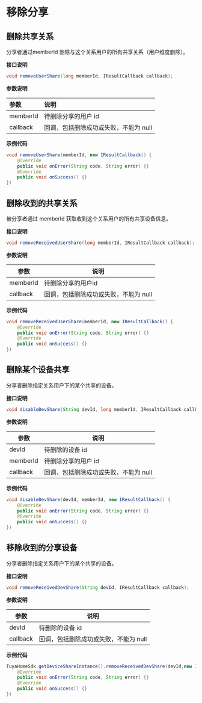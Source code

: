 # 移除分享

## 删除共享关系

分享者通过memberId 删除与这个关系用户的所有共享关系（用户维度删除）。

**接口说明**

```java
void removeUserShare(long memberId, IResultCallback callback);
```

**参数说明**

| 参数     | 说明                                  |
| :-------- | :------------------------------------- |
| memberId | 待删除分享的用户 id                    |
| callback | 回调，包括删除成功或失败，不能为 null |

**示例代码**

```java
void removeUserShare(memberId, new IResultCallback() {
    @Override
    public void onError(String code, String error) {}
    @Override
    public void onSuccess() {}
})
```

## 删除收到的共享关系

被分享者通过 memberId 获取收到这个关系用户的所有共享设备信息。

**接口说明**

```java
void removeReceivedUserShare(long memberId, IResultCallback callback);
```

**参数说明**

| 参数     | 说明                                  |
| -------- | ------------------------------------- |
| memberId | 待删除分享的用户id                    |
| callback | 回调，包括删除成功或失败，不能为 null |

**示例代码**

```java
void removeReceivedUserShare(memberId, new IResultCallback() {
    @Override
    public void onError(String code, String error) {}
    @Override
    public void onSuccess() {}
})
```

## 删除某个设备共享

分享者删除指定关系用户下的某个共享的设备。

**接口说明**

```java
void disableDevShare(String devId, long memberId, IResultCallback callback);
```

**参数说明**

| 参数     | 说明                                  |
| -------- | ------------------------------------- |
| devId    | 待删除的设备 id                        |
| memberId | 待删除分享的用户 id                    |
| callback | 回调，包括删除成功或失败，不能为 null |

**示例代码**

```java
void disableDevShare(devId, memberId, new IResultCallback() {
    @Override
    public void onError(String code, String error) {}
    @Override
    public void onSuccess() {}
})
```

## 移除收到的分享设备

分享者删除指定关系用户下的某个共享的设备。

**接口说明**

```java
void removeReceivedDevShare(String devId, IResultCallback callback);
```

**参数说明**

| 参数     | 说明                                  |
| -------- | ------------------------------------- |
| devId    | 待删除的设备 id                        |
| callback | 回调，包括删除成功或失败，不能为 null |

**示例代码**

```java
TuyaHomeSdk.getDeviceShareInstance().removeReceivedDevShare(devId,new IResultCallback() {
    @Override
    public void onError(String code, String error) {}
    @Override
    public void onSuccess() {}
})

```